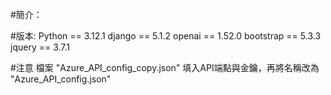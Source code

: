 #簡介：

#版本:
Python == 3.12.1
django == 5.1.2
openai == 1.52.0
bootstrap == 5.3.3
jquery == 3.7.1

#注意
檔案 "Azure_API_config_copy.json" 填入API端點與金鑰，再將名稱改為 "Azure_API_config.json"


